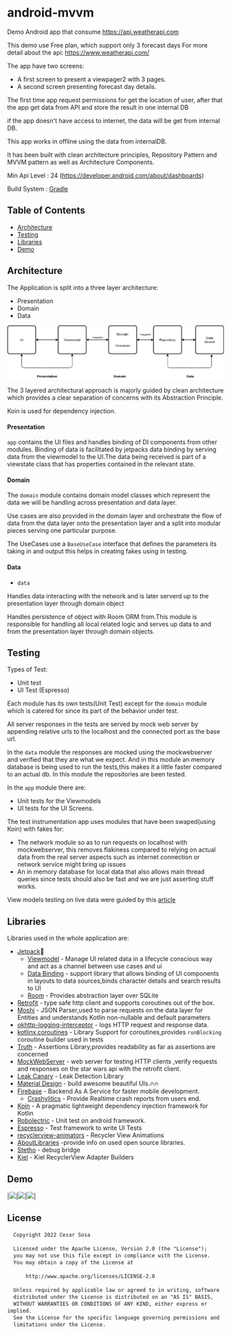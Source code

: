 # android-mvvm

Demo Android app that consume
https://api.weatherapi.com

This demo use Free plan, which support only 3 forecast days 
For more detail about the api: https://www.weatherapi.com/


The app have two screens:
- A first screen to present a viewpager2 with 3 pages.
- A second screen presenting forecast day details.

The first time app request permissions for get the location of user, 
after that the app get data from API and store the result in one internal DB

if the app doesn't have access to internet, the data will be get from internal DB.

This app works in offline using the data from internalDB. 


It has been built with clean architecture principles, Repository Pattern and MVVM
pattern as well as Architecture Components.

Min Api Level : 24 (https://developer.android.com/about/dashboards)

Build System : [Gradle](https://gradle.org/)

## Table of Contents

- [Architecture](#architecture)
- [Testing](#testing)
- [Libraries](#libraries)
- [Demo](#demo)

## Architecture

The Application is split into a three layer architecture:
- Presentation
- Domain
- Data

![Architecture Flow Diagram](imgs/arch_flow.png)

The 3 layered architectural approach is majorly guided by clean architecture which provides
a clear separation of concerns with its Abstraction Principle.

Koin is used for dependency injection.

#### Presentation

```app``` contains the UI files and handles binding of DI components from other modules.
Binding of data is facilitated by jetpacks data binding by serving data from the viewmodel
to the UI.The data being received is part of a viewstate class that has properties contained in the
relevant state.

#### Domain

The ```domain``` module contains domain model classes which represent the
data we will be handling across presentation and data layer.

Use cases are also provided in the domain layer and orchestrate the flow 
of data from the data layer onto the presentation layer and a split into
modular pieces serving one particular purpose.

The UseCases use a ```BaseUseCase``` interface that defines the parameters its taking in and 
output this helps in creating fakes using in testing.

#### Data

- ```data```

Handles data interacting with the network and is later serverd up to the presentation layer through 
domain object

Handles persistence of object with Room ORM from.This module is responsible for handling all local related
logic and serves up data to and from the presentation layer through domain objects.

## Testing

Types of Test:
- Unit test
- UI Test (Espresso)

Each module has its own tests(Unit Test) except for the ```domain``` module which is catered for since its
part of the behavior under test.

All server responses in the tests are served by mock web server by appending relative urls to
the localhost and the connected port as the base url.

In the ``data`` module the responses are mocked using the mockwebserver and verified that they
are what we expect. And in this module an memory database is being used to run the tests,this 
makes it a little faster compared to an actual db.
In this module the repositories are been tested.

In the ```app``` module there are:
- Unit tests for the Viewmodels
- UI tests for the UI Screens.

The test instrumentation app uses modules that have been swaped(using Koin) with fakes for:

- The network module so as to run requests on localhost with mockwebserver, this removes flakiness
compared to relying on actual  data from the real server aspects such as internet connection or
network service might bring up issues
- An in memory database for local data that also allows main thread queries since tests
should also be fast and we are just asserting stuff works.

View models testing on live data were guided by this [article](https://proandroiddev.com/how-to-easily-test-a-viewmodel-with-livedata-and-coroutines-230c74416047)
 
## Libraries

Libraries used in the whole application are:

- [Jetpack](https://developer.android.com/jetpack)🚀
  - [Viewmodel](https://developer.android.com/topic/libraries/architecture/viewmodel) - Manage UI related data in a lifecycle conscious way 
  and act as a channel between use cases and ui
  - [Data Binding](https://developer.android.com/topic/libraries/data-binding) - support library that allows binding of UI components in  layouts to data sources,binds character details and search results to UI
  - [Room](https://developer.android.com/training/data-storage/room) - Provides abstraction layer over SQLite
- [Retrofit](https://square.github.io/retrofit/) - type safe http client 
and supports coroutines out of the box.  
- [Moshi](https://github.com/square/moshi) - JSON Parser,used to parse 
requests on the data layer for Entities and understands Kotlin non-nullable 
and default parameters
- [okhttp-logging-interceptor](https://github.com/square/okhttp/blob/master/okhttp-logging-interceptor/README.md) - logs HTTP request and response data.
- [kotlinx.coroutines](https://github.com/Kotlin/kotlinx.coroutines) - Library Support for coroutines,provides `runBlocking` coroutine builder used in tests
- [Truth](https://truth.dev/) - Assertions Library,provides readability as far as assertions are concerned
- [MockWebServer](https://github.com/square/okhttp/tree/master/mockwebserver) - web server for testing HTTP clients ,verify requests and responses on the star wars api with the retrofit client.
- [Leak Canary](https://square.github.io/leakcanary/) - Leak Detection Library
- [Material Design](https://material.io/develop/android/docs/getting-started/) - build awesome beautiful UIs.🔥🔥
- [Firebase](https://firebase.google.com/) - Backend As A Service for faster mobile development.
  - [Crashylitics](https://firebase.google.com/docs/crashlytics) - Provide Realtime crash reports from users end.
- [Koin](https://github.com/InsertKoinIO/koin) - A pragmatic lightweight dependency injection framework for Kotlin
- [Robolectric](http://robolectric.org/) - Unit test on android framework.
- [Espresso](https://developer.android.com/training/testing/espresso) - Test framework to write UI Tests
- [recyclerview-animators](https://github.com/wasabeef/recyclerview-animators) - Recycler View Animations
- [AboutLibraries](https://github.com/mikepenz/AboutLibraries) -provide info on used open source libraries.
- [Stetho](https://github.com/facebook/stetho) - debug bridge
- [Kiel](https://github.com/ibrahimyilmaz/kiel) - Kiel RecyclerView Adapter Builders

## Demo

|<img src="imgs/sh11.png" width=200/>|<img src="imgs/sh12.png" width=200/>|<img src="imgs/sh13.png" width=200/>|


## License

 ```
   Copyright 2022 Cesar Sosa
   
   Licensed under the Apache License, Version 2.0 (the "License");
   you may not use this file except in compliance with the License.
   You may obtain a copy of the License at

       http://www.apache.org/licenses/LICENSE-2.0

   Unless required by applicable law or agreed to in writing, software
   distributed under the License is distributed on an "AS IS" BASIS,
   WITHOUT WARRANTIES OR CONDITIONS OF ANY KIND, either express or implied.
   See the License for the specific language governing permissions and
   limitations under the License.
 ```
